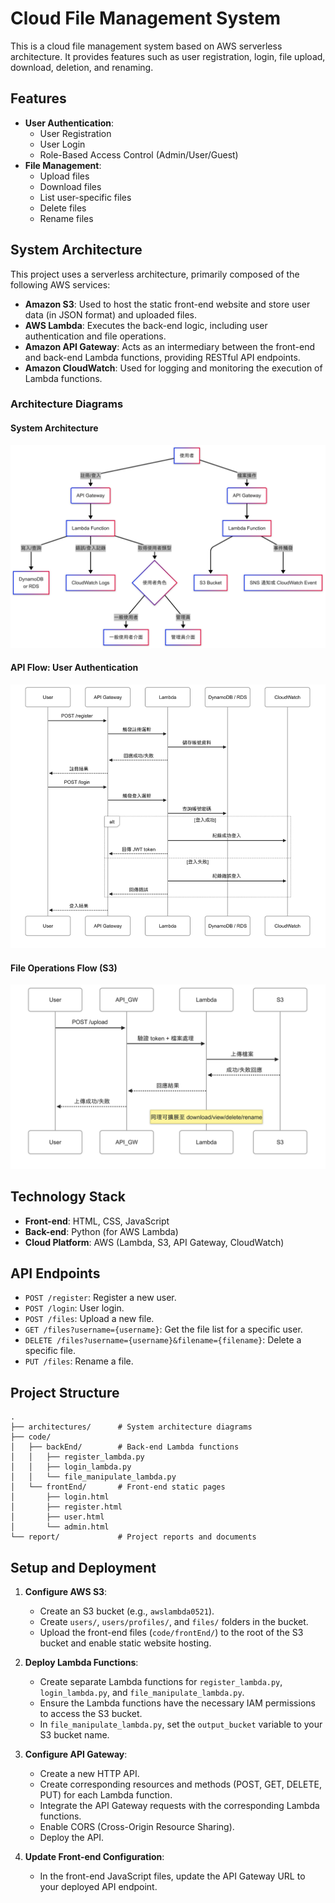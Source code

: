 # Cloud File Management System

This is a cloud file management system based on AWS serverless architecture. It provides features such as user registration, login, file upload, download, deletion, and renaming.

## Features

*   **User Authentication**:
    *   User Registration
    *   User Login
    *   Role-Based Access Control (Admin/User/Guest)
*   **File Management**:
    *   Upload files
    *   Download files
    *   List user-specific files
    *   Delete files
    *   Rename files

## System Architecture

This project uses a serverless architecture, primarily composed of the following AWS services:

*   **Amazon S3**: Used to host the static front-end website and store user data (in JSON format) and uploaded files.
*   **AWS Lambda**: Executes the back-end logic, including user authentication and file operations.
*   **Amazon API Gateway**: Acts as an intermediary between the front-end and back-end Lambda functions, providing RESTful API endpoints.
*   **Amazon CloudWatch**: Used for logging and monitoring the execution of Lambda functions.

### Architecture Diagrams

#### System Architecture
![System Architecture Diagram](architectures/System%20Architecture%20Diagram.png)

#### API Flow: User Authentication
![API Flowchart User Registration and Login Authentication](architectures/API%20Flowchart%20User%20Registration%20and%20Login%20Authentication.png)

#### File Operations Flow (S3)
![File Operation Flow (S3)](architectures/File%20Operation%20Flow%20(S3).png)

## Technology Stack

*   **Front-end**: HTML, CSS, JavaScript
*   **Back-end**: Python (for AWS Lambda)
*   **Cloud Platform**: AWS (Lambda, S3, API Gateway, CloudWatch)

## API Endpoints

*   `POST /register`: Register a new user.
*   `POST /login`: User login.
*   `POST /files`: Upload a new file.
*   `GET /files?username={username}`: Get the file list for a specific user.
*   `DELETE /files?username={username}&filename={filename}`: Delete a specific file.
*   `PUT /files`: Rename a file.

## Project Structure

```
.
├── architectures/      # System architecture diagrams
├── code/
│   ├── backEnd/        # Back-end Lambda functions
│   │   ├── register_lambda.py
│   │   ├── login_lambda.py
│   │   └── file_manipulate_lambda.py
│   └── frontEnd/       # Front-end static pages
│       ├── login.html
│       ├── register.html
│       ├── user.html
│       └── admin.html
└── report/             # Project reports and documents
```

## Setup and Deployment

1.  **Configure AWS S3**:
    *   Create an S3 bucket (e.g., `awslambda0521`).
    *   Create `users/`, `users/profiles/`, and `files/` folders in the bucket.
    *   Upload the front-end files (`code/frontEnd/`) to the root of the S3 bucket and enable static website hosting.

2.  **Deploy Lambda Functions**:
    *   Create separate Lambda functions for `register_lambda.py`, `login_lambda.py`, and `file_manipulate_lambda.py`.
    *   Ensure the Lambda functions have the necessary IAM permissions to access the S3 bucket.
    *   In `file_manipulate_lambda.py`, set the `output_bucket` variable to your S3 bucket name.

3.  **Configure API Gateway**:
    *   Create a new HTTP API.
    *   Create corresponding resources and methods (POST, GET, DELETE, PUT) for each Lambda function.
    *   Integrate the API Gateway requests with the corresponding Lambda functions.
    *   Enable CORS (Cross-Origin Resource Sharing).
    *   Deploy the API.

4.  **Update Front-end Configuration**:
    *   In the front-end JavaScript files, update the API Gateway URL to your deployed API endpoint.
